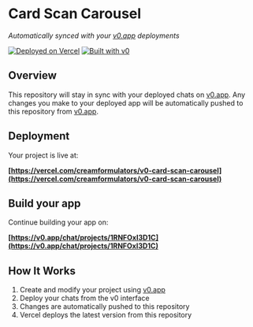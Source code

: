 # Card Scan Carousel

*Automatically synced with your [v0.app](https://v0.app) deployments*

[![Deployed on Vercel](https://img.shields.io/badge/Deployed%20on-Vercel-black?style=for-the-badge&logo=vercel)](https://vercel.com/creamformulators/v0-card-scan-carousel)
[![Built with v0](https://img.shields.io/badge/Built%20with-v0.app-black?style=for-the-badge)](https://v0.app/chat/projects/1RNFOxI3D1C)

## Overview

This repository will stay in sync with your deployed chats on [v0.app](https://v0.app).
Any changes you make to your deployed app will be automatically pushed to this repository from [v0.app](https://v0.app).

## Deployment

Your project is live at:

**[https://vercel.com/creamformulators/v0-card-scan-carousel](https://vercel.com/creamformulators/v0-card-scan-carousel)**

## Build your app

Continue building your app on:

**[https://v0.app/chat/projects/1RNFOxI3D1C](https://v0.app/chat/projects/1RNFOxI3D1C)**

## How It Works

1. Create and modify your project using [v0.app](https://v0.app)
2. Deploy your chats from the v0 interface
3. Changes are automatically pushed to this repository
4. Vercel deploys the latest version from this repository